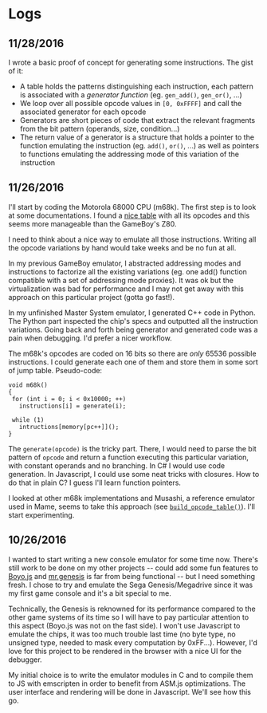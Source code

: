 # Logs

## 11/28/2016

I wrote a basic proof of concept for generating some instructions. The gist of it:

- A table holds the patterns distinguishing each instruction, each pattern is associated with a *generator function* (eg. `gen_add()`, `gen_or()`, ...)
- We loop over all possible opcode values in `[0, 0xFFFF]` and call the associated generator for each opcode
- Generators are short pieces of code that extract the relevant fragments from the bit pattern (operands, size, condition...)
- The return value of a generator is a structure that holds a pointer to the function emulating the instruction (eg. `add()`, `or()`, ...) as well as pointers to functions emulating the addressing mode of this variation of the instruction

## 11/26/2016

I'll start by coding the Motorola 68000 CPU (m68k). The first step is to look at some documentations. I found a [nice table](http://goldencrystal.free.fr/M68kOpcodes-v2.3.pdf) with all its opcodes and this seems more manageable than the GameBoy's Z80.

I need to think about a nice way to emulate all those instructions. Writing all the opcode variations by hand would take weeks and be no fun at all.

In my previous GameBoy emulator, I abstracted addressing modes and instructions to factorize all the existing variations (eg. one add() function compatible with a set of addressing mode proxies). It was ok but the virtualization was bad for performance and I may not get away with this approach on this particular project (gotta go fast!).

In my unfinished Master System emulator, I generated C++ code in Python. The Python part inspected the chip's specs and outputted all the instruction variations. Going back and forth being generator and generated code was a pain when debugging. I'd prefer a nicer workflow.

The m68k's opcodes are coded on 16 bits so there are *only* 65536 possible instructions. I could generate each one of them and store them in some sort of jump table. Pseudo-code:

```
void m68k()
{
 for (int i = 0; i < 0x10000; ++)
   instructions[i] = generate(i);

 while (1)
   intructions[memory[pc++]]();
}
```

The `generate(opcode)` is the tricky part. There, I would need to parse the bit pattern of `opcode` and return a function executing this particular variation, with constant operands and no branching. In C# I would use code generation. In Javascript, I could use some neat tricks with closures. How to do that in plain C? I guess I'll learn function pointers.

I looked at other m68k implementations and Musashi, a reference emulator used in Mame, seems to take this approach (see [`build_opcode_table()`](https://github.com/kstenerud/Musashi/blob/ad677ba25e887a7cbaa6f5419d6e2f00cb60a1f5/m68kdasm.c#L3197)). I'll start experimenting.

## 10/26/2016

I wanted to start writing a new console emulator for some time now. There's still work to be done on my other projects -- could add some fun features to [Boyo.js](https://github.com/merwaaan/boyo.js) and [mr.genesis](https://github.com/merwaaan/mr.system) is far from being functional -- but I need something fresh. I chose to try and emulate the Sega Genesis/Megadrive since it was my first game console and it's a bit special to me.

Technically, the Genesis is reknowned for its performance compared to the other game systems of its time so I will have to pay particular attention to this aspect (Boyo.js was not on the fast side). I won't use Javascript to emulate the chips, it was too much trouble last time (no byte type, no unsigned type, needed to mask every computation by 0xFF...). However, I'd love for this project to be rendered in the browser with a nice UI for the debugger.

My initial choice is to write the emulator modules in C and to compile them to JS with emscripten in order to benefit from ASM.js optimizations. The user interface and rendering will be done in Javascript. We'll see how this go.
